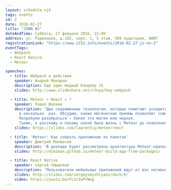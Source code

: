```yaml
---
layout: schedule.njk
tags: events
id: 2
date: 2016-02-27
title: "JSNN #2"
dateAndTime: Суббота, 27 февраля 2016, 15:00
address: ул. Родионова, д.192, корп. 1, 5 этаж, 509 аудитория, НИИТ
registrationLink: "https://www.it52.info/events/2016-02-27-js-nn-2"
eventTags:
  - Webpack
  - React Native
  - Meteor

speeches:
  - title: Webpack в действии
    speaker: Андрей Макаров
    description: Еще один модный бандлер JS
    slides: http://www.slideshare.net/r3nya/hey-webpack

  - title: Meteor + React = ?
    speaker: Павел Шалаев
    description: "Две современные технологии, которые помогают ускорить разработку 
      в несколько  раз. Обсудим, какие магические приемы позволяют совместить Meteor и React.
      Попробуем разобраться — белая это магия или черная.
      Также, я расскажу и покажу какой была жизнь с Meteor до появления React."
    slides: https://slides.com/lawrentiy/meteorreact

  - title: 'Meteor: Как собрать приложение из пакетов'
    speaker: Дмитрий Манжасов
    description: 'В докладе будет рассмотрена архитектура Meteor-приложения, состоящего из  одних пакетов (packages), достоинства и недостатки такого подхода. Также будет рассказано о том, как создавать пакеты для Meteor, как писать для них юнит-тесты и как собирать из них готовое приложение'
    slides: http://dim2man.github.io/meteor-build-app-from-packages/

  - title: React Native
    speaker: Сергей Смышляев
    description: 'Пользователи мобильных приложений ждут от вас нативного внешнего вида и плавной анимации. Однако процесс разработки с помощью нативных иснтрументов iOS/Android идёт непривычно медленно по меркам веб-разработчиков. В данном докладе мы расскажем, как React Native подходит к данным проблемам, чем отличается от других гибридных платформ, и проиллюстрируем процесс разработки в виде live-coding сессии.'
    slides: http://slides.com/sergeysmyshlyaev/deck/#/
    video: https://youtu.be/FLSrZwPYWeg
---
```


<!-- Зимняя встреча и разговоры о самом интересном и новом в JavaScript – это уже небольшая традиция. :)


Встреча бесплатная, но [нужна регистрация](http://goo.gl/forms/yVDLBGpwHP).

Есть идеи/предложения? Хочешь что-то рассказать?
Пишите мне в [telegram](https://telegram.me/r3nya) или [почту](mailto:me@r3nya.ru).

До встречи!

За предоставление площадки для мероприятия спасибо компании [Мера](https://www.mera.ru/). -->
